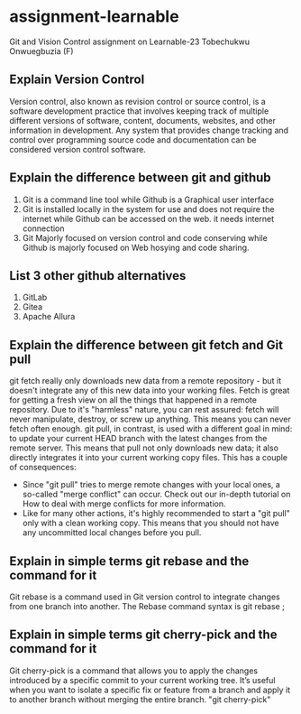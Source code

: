 # assignment-learnable
Git and Vision Control assignment on Learnable-23 Tobechukwu Onwuegbuzia (F)

## Explain Version Control
Version control, also known as revision control or source control, is a software development practice that involves keeping track of multiple different versions of software, content, documents, websites, and other information in development. Any system that provides change tracking and control over programming source code and documentation can be considered version control software.

## Explain the difference between git and github
1. Git is a command line tool while Github is a Graphical user interface
2. Git is installed locally in the system for use and does not require the internet while Github can be accessed on the web. it needs internet connection
3. Git Majorly focused on version control and code conserving while Github is majorly focused on Web hosying and code sharing.

## List 3 other github alternatives
1. GitLab
2. Gitea
3. Apache Allura

## Explain the difference between git fetch and Git pull
git fetch really only downloads new data from a remote repository - but it doesn't integrate any of this new data into your working files. Fetch is great for getting a fresh view on all the things that happened in a remote repository.
Due to it's "harmless" nature, you can rest assured: fetch will never manipulate, destroy, or screw up anything. This means you can never fetch often enough.
git pull, in contrast, is used with a different goal in mind: to update your current HEAD branch with the latest changes from the remote server. This means that pull not only downloads new data; it also directly integrates it into your current working copy files. This has a couple of consequences:
  - Since "git pull" tries to merge remote changes with your local ones, a so-called "merge conflict" can occur. Check out our in-depth tutorial on How to deal with merge conflicts for more information.
  - Like for many other actions, it's highly recommended to start a "git pull" only with a clean working copy. This means that you should not have any uncommitted local changes before you pull.

## Explain in simple terms git rebase and the command for it
Git rebase is a command used in Git version control to integrate changes from one branch into another.
The Rebase command syntax is 
git rebase <branch-name>;

## Explain in simple terms git cherry-pick and the command for it
Git cherry-pick is a command that allows you to apply the changes introduced by a specific commit to your current working tree. It’s useful when you want to isolate a specific fix or feature from a branch and apply it to another branch without merging the entire branch. "git cherry-pick"

